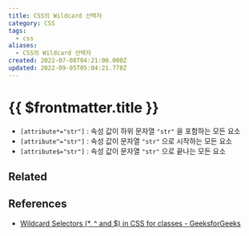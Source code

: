 ```yaml
---
title: CSS의 Wildcard 선택자
category: CSS
tags:
  - css
aliases:
  - CSS의 Wildcard 선택자
created: 2022-07-08T04:21:00.000Z
updated: 2022-09-05T05:04:21.778Z
---
```


# {{ $frontmatter.title }}

- `[attribute*="str"]` : 속성 값이 하위 문자열 `"str"` 을 포함하는 모든 요소
- `[attribute^="str"]` : 속성 값이 문자열 `"str"` 으로 시작하는 모든 요소
- `[attribute$="str"]` : 속성 값이 문자열 `"str"` 으로 끝나는 모든 요소

## Related

## References

- [Wildcard Selectors (\*, ^ and $) in CSS for classes - GeeksforGeeks](https://www.geeksforgeeks.org/wildcard-selectors-and-in-css-for-classes/)
